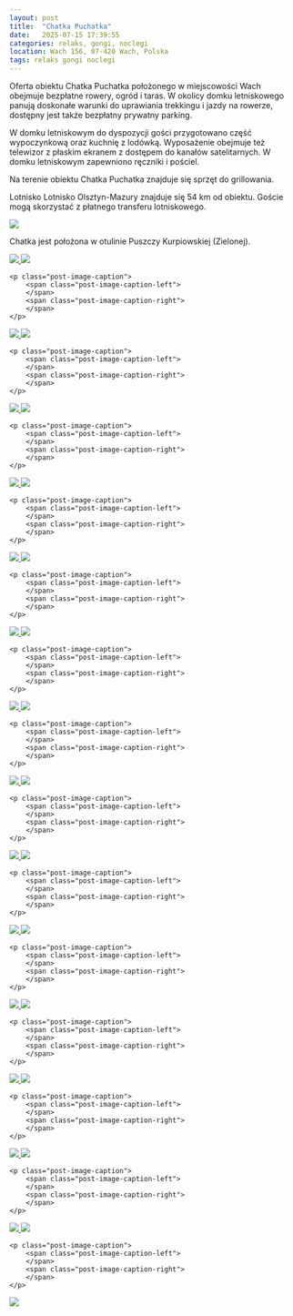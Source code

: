 ```yaml
---
layout: post
title:  "Chatka Puchatka"
date:   2025-07-15 17:39:55
categories: relaks, gongi, noclegi
location: Wach 156, 07-420 Wach, Polska
tags: relaks gongi noclegi
---
```


Oferta obiektu Chatka Puchatka położonego w miejscowości Wach obejmuje bezpłatne rowery, ogród i taras. W okolicy domku letniskowego panują doskonałe warunki do uprawiania trekkingu i jazdy na rowerze, dostępny jest także bezpłatny prywatny parking.

W domku letniskowym do dyspozycji gości przygotowano część wypoczynkową oraz kuchnię z lodówką. Wyposażenie obejmuje też telewizor z płaskim ekranem z dostępem do kanałów satelitarnych. W domku letniskowym zapewniono ręczniki i pościel.

Na terenie obiektu Chatka Puchatka znajduje się sprzęt do grillowania.

Lotnisko Lotnisko Olsztyn-Mazury znajduje się 54 km od obiektu. Goście mogą skorzystać z płatnego transferu lotniskowego.

<div class="post-image">
    <img src="{{ "/img/chatka/chatka_1.jpg" | prepend: site.baseurl }}" />
    <p class="post-image-caption">Chatka jest położona w otulinie Puszczy Kurpiowskiej (Zielonej).</p>
</div>

<div class="post-image post-image--split">
    <a href="#">
        <img src="{{ "/img/chatka/chatka_2.jpg" | prepend: site.baseurl }}" />
    </a>
    <a href="#">
        <img src="{{ "/img/chatka/chatka_3.jpg" | prepend: site.baseurl }}" />        
    </a>

    <p class="post-image-caption">
    	<span class="post-image-caption-left">
    	</span>
    	<span class="post-image-caption-right">
    	</span>
    </p>
</div>

<div class="post-image post-image--split">
    <a href="#">
        <img src="{{ "/img/chatka/chatka_4.jpg" | prepend: site.baseurl }}" />
    </a>
    <a href="#">
        <img src="{{ "/img/chatka/chatka_5.jpg" | prepend: site.baseurl }}" />        
    </a>

    <p class="post-image-caption">
    	<span class="post-image-caption-left">
    	</span>
    	<span class="post-image-caption-right">
    	</span>
    </p>
</div>

<div class="post-image post-image--split">
    <a href="#">
        <img src="{{ "/img/chatka/chatka_6.jpg" | prepend: site.baseurl }}" />
    </a>
    <a href="#">
        <img src="{{ "/img/chatka/chatka_7.jpg" | prepend: site.baseurl }}" />        
    </a>

    <p class="post-image-caption">
    	<span class="post-image-caption-left">
    	</span>
    	<span class="post-image-caption-right">
    	</span>
    </p>
</div>

<div class="post-image post-image--split">
    <a href="#">
        <img src="{{ "/img/chatka/chatka_8.jpg" | prepend: site.baseurl }}" />
    </a>
    <a href="#">
        <img src="{{ "/img/chatka/chatka_9.jpg" | prepend: site.baseurl }}" />        
    </a>

    <p class="post-image-caption">
    	<span class="post-image-caption-left">
    	</span>
    	<span class="post-image-caption-right">
    	</span>
    </p>
</div>

<div class="post-image post-image--split">
    <a href="#">
        <img src="{{ "/img/chatka/chatka_10.jpg" | prepend: site.baseurl }}" />
    </a>
    <a href="#">
        <img src="{{ "/img/chatka/chatka_11.jpg" | prepend: site.baseurl }}" />        
    </a>

    <p class="post-image-caption">
    	<span class="post-image-caption-left">
    	</span>
    	<span class="post-image-caption-right">
    	</span>
    </p>
</div>


<div class="post-image post-image--split">
    <a href="#">
        <img src="{{ "/img/chatka/chatka_12.jpg" | prepend: site.baseurl }}" />
    </a>
    <a href="#">
        <img src="{{ "/img/chatka/chatka_13.jpg" | prepend: site.baseurl }}" />        
    </a>

    <p class="post-image-caption">
    	<span class="post-image-caption-left">
    	</span>
    	<span class="post-image-caption-right">
    	</span>
    </p>
</div>

<div class="post-image post-image--split">
    <a href="#">
        <img src="{{ "/img/chatka/chatka_14.jpg" | prepend: site.baseurl }}" />
    </a>
    <a href="#">
        <img src="{{ "/img/chatka/chatka_15.jpg" | prepend: site.baseurl }}" />        
    </a>

    <p class="post-image-caption">
    	<span class="post-image-caption-left">
    	</span>
    	<span class="post-image-caption-right">
    	</span>
    </p>
</div>

<div class="post-image post-image--split">
    <a href="#">
        <img src="{{ "/img/chatka/chatka_16.jpg" | prepend: site.baseurl }}" />
    </a>
    <a href="#">
        <img src="{{ "/img/chatka/chatka_17.jpg" | prepend: site.baseurl }}" />        
    </a>

    <p class="post-image-caption">
    	<span class="post-image-caption-left">
    	</span>
    	<span class="post-image-caption-right">
    	</span>
    </p>
</div>

<div class="post-image post-image--split">
    <a href="#">
        <img src="{{ "/img/chatka/chatka_18.jpg" | prepend: site.baseurl }}" />
    </a>
    <a href="#">
        <img src="{{ "/img/chatka/chatka_19.jpg" | prepend: site.baseurl }}" />        
    </a>

    <p class="post-image-caption">
    	<span class="post-image-caption-left">
    	</span>
    	<span class="post-image-caption-right">
    	</span>
    </p>
</div>

<div class="post-image post-image--split">
    <a href="#">
        <img src="{{ "/img/chatka/chatka_20.jpg" | prepend: site.baseurl }}" />
    </a>
    <a href="#">
        <img src="{{ "/img/chatka/chatka_21.jpg" | prepend: site.baseurl }}" />        
    </a>

    <p class="post-image-caption">
    	<span class="post-image-caption-left">
    	</span>
    	<span class="post-image-caption-right">
    	</span>
    </p>
</div>

<div class="post-image post-image--split">
    <a href="#">
        <img src="{{ "/img/chatka/chatka_22.jpg" | prepend: site.baseurl }}" />
    </a>
    <a href="#">
        <img src="{{ "/img/chatka/chatka_23.jpg" | prepend: site.baseurl }}" />        
    </a>

    <p class="post-image-caption">
    	<span class="post-image-caption-left">
    	</span>
    	<span class="post-image-caption-right">
    	</span>
    </p>
</div>

<div class="post-image post-image--split">
    <a href="#">
        <img src="{{ "/img/chatka/chatka_24.jpg" | prepend: site.baseurl }}" />
    </a>
    <a href="#">
        <img src="{{ "/img/chatka/chatka_25.jpg" | prepend: site.baseurl }}" />        
    </a>

    <p class="post-image-caption">
    	<span class="post-image-caption-left">
    	</span>
    	<span class="post-image-caption-right">
    	</span>
    </p>
</div>

<div class="post-image post-image--split">
    <a href="#">
        <img src="{{ "/img/chatka/chatka_26.jpg" | prepend: site.Chatka jest położona w otulinie Puszczy Kurpiowskiej (Zielonej).baseurl }}" />
    </a>
    <a href="#">
        <img src="{{ "/img/chatka/chatka_27.jpg" | prepend: site.baseurl }}" />        
    </a>

    <p class="post-image-caption">
    	<span class="post-image-caption-left">
    	</span>
    	<span class="post-image-caption-right">
    	</span>
    </p>
</div>

<div class="post-image post-image--split">
    <a href="#">
        <img src="{{ "/img/chatka/chatka_28.jpg" | prepend: site.baseurl }}" />
    </a>
    <a href="#">
        <img src="{{ "/img/chatka/chatka_29.jpg" | prepend: site.baseurl }}" />        
    </a>

    <p class="post-image-caption">
    	<span class="post-image-caption-left">
    	</span>
    	<span class="post-image-caption-right">
    	</span>
    </p>
</div>


<div class="post-image">
    <img src="{{ "/img/chatka/chatka_30.jpg" | prepend: site.baseurl }}" />
    <p class="post-image-caption"></p>
</div>
